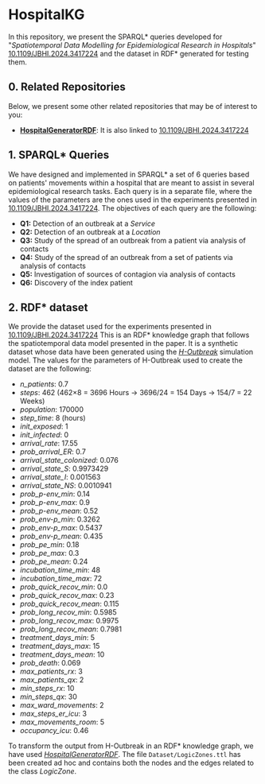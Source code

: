 # HospitalKG
In this repository, we present the SPARQL* queries developed for "_Spatiotemporal Data Modelling for Epidemiological Research in Hospitals_" [10.1109/JBHI.2024.3417224](https://ieeexplore.ieee.org/document/10568325) and the dataset in RDF* generated for testing them.

## 0. Related Repositories
Below, we present some other related repositories that may be of interest to you:
- [**HospitalGeneratorRDF**](https://github.com/LorenaPujante/HospitalGeneratorRDF): It is also linked to [10.1109/JBHI.2024.3417224](https://ieeexplore.ieee.org/document/10568325)

## 1. SPARQL* Queries
We have designed and implemented in SPARQL* a set of 6 queries based on patients' movements within a hospital that are meant to assist in several epidemiological research tasks. Each query is in a separate file, where the values of the parameters are the ones used in the experiments presented in [10.1109/JBHI.2024.3417224](https://ieeexplore.ieee.org/document/10568325). The objectives of each query are the following:
- **Q1:** Detection of an outbreak at a _Service_
- **Q2:** Detection of an outbreak at a _Location_
- **Q3:** Study of the spread of an outbreak from a patient via analysis of contacts
- **Q4:** Study of the spread of an outbreak from a set of patients via analysis of contacts
- **Q5:** Investigation of sources of contagion via analysis of contacts
- **Q6:** Discovery of the index patient

## 2. RDF* dataset
We provide the dataset used for the experiments presented in [10.1109/JBHI.2024.3417224](https://ieeexplore.ieee.org/document/10568325) This is an RDF* knowledge graph that follows the spatiotemporal data model presented in the paper. It is a synthetic dataset whose data have been generated using the [_H-Outbreak_](https://github.com/denissekim/Simulation-Model) simulation model. The values for the parameters of H-Outbreak used to create the dataset are the following:
- _n_patients_: 0.7
- _steps_: 462 (462×8 = 3696 Hours → 3696/24 = 154 Days → 154/7 = 22 Weeks)
- _population_: 170000
- _step_time_: 8 (hours)
- _init_exposed_: 1
- _init_infected_: 0
- _arrival_rate_: 17.55
- _prob_arrival_ER_: 0.7
- _arrival_state_colonized_: 0.076 
- _arrival_state_S_: 0.9973429
- _arrival_state_I_: 0.001563
- _arrival_state_NS_: 0.0010941
- _prob_p-env_min_: 0.14
- _prob_p-env_max_: 0.9
- _prob_p-env_mean_: 0.52
- _prob_env-p_min_: 0.3262
- _prob_env-p_max_: 0.5437
- _prob_env-p_mean_: 0.435
- _prob_pe_min_: 0.18
- _prob_pe_max_: 0.3
- _prob_pe_mean_: 0.24
- _incubation_time_min_: 48
- _incubation_time_max_: 72
- _prob_quick_recov_min_: 0.0
- _prob_quick_recov_max_: 0.23
- _prob_quick_recov_mean_: 0.115 
- _prob_long_recov_min_: 0.5985
- _prob_long_recov_max_: 0.9975
- _prob_long_recov_mean_: 0.7981
- _treatment_days_min_: 5
- _treatment_days_max_: 15
- _treatment_days_mean_: 10
- _prob_death_: 0.069
- _max_patients_rx_: 3
- _max_patients_qx_: 2
- _min_steps_rx_: 10
- _min_steps_qx_: 30
- _max_ward_movements_: 2
- _max_steps_er_icu_: 3
- _max_movements_room_: 5
- _occupancy_icu_: 0.46

To transform the output from H-Outbreak in an RDF* knowledge graph, we have used [_HospitalGeneratorRDF_](https://github.com/LorenaPujante/HospitalGeneratorRDF). The file `Dataset/LogicZones.ttl` has been created ad hoc and contains both the nodes and the edges related to the class _LogicZone_. <!--The values for the parameters used to create the hospital and the temporal data are the following:-->
<!--- _index_: 1600-->
<!--- _huPerService_: 3-->
<!--- _nFloors_: 5-->
<!--- _huPerFloor_: 6-->
<!--- _nRows_: 3-->
<!--- _nColumns_: 4-->
<!--- _startDateTime_: 01/01/2023 08:00:00-->
<!--- _optionFloorUH_: None-->
